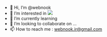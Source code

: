 - 👋 Hi, I’m @webnook
- 👀 I’m interested in <img src="	https://user-images.githubusercontent.com/25181517/183898674-75a4a1b1-f960-4ea9-abcb-637170a00a75.png">
- 🌱 I’m currently learning 
- 💞️ I’m looking to collaborate on ...
- 📫 How to reach me : webnook.ir@gmail.com
  

<!---
webnook/webnook is a ✨ special ✨ repository because its `README.md` (this file) appears on your GitHub profile.
You can click the Preview link to take a look at your changes.
--->
